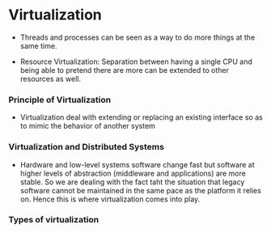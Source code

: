 # Virtualization 

* Threads and processes can be seen as a way to do more things at the same time. 

* Resource Virtualization: Separation between having a single CPU and being able to pretend there are more can be extended to other resources as well.

### Principle of Virtualization 

* Virtualization deal with extending or replacing an existing interface so as to mimic the behavior of another system 

### Virtualization and Distributed Systems

* Hardware and low-level systems software change fast but software at higher levels of abstraction (middleware and applications) are more stable. So we are dealing with the fact taht the situation that legacy software cannot be maintained in the same pace as the platform it relies on. Hence this is where virtualization comes into play. 

### Types of virtualization 


